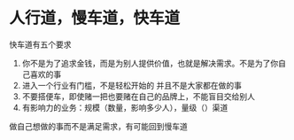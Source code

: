 # 人行道，慢车道，快车道
快车道有五个要求
1. 你不是为了追求金钱，而是为别人提供价值，也就是解决需求。不是为了你自己喜欢的事
2. 进入一个行业有门槛，不是轻松开始的 并且不是大家都在做的事
3. 不要搭便车，即使赌一把也要赌在自己的品牌上，不能盲目交给别人
4. 有影响力的业务：规模（数量，影响多少人），量级（）渠道

做自己想做的事而不是满足需求，有可能回到慢车道